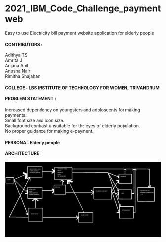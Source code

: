 # 2021_IBM_Code_Challenge_paymentweb
Easy to use Electricity bill payment website application for elderly people

#### **CONTRIBUTORS :**<br/>
Adithya TS <br/>
Amrita J<br/>
Anjana Anil<br/>
Anusha Nair<br>
Rimitha Shajahan<br/>

#### **COLLEGE :** LBS INSTITUTE OF TECHNOLOGY FOR WOMEN, TRIVANDRUM 

#### **PROBLEM STATEMENT :** <br/>
Increased dependency on youngsters and adoloscents  for making payments.<br/>
Small font size and icon size.<br/>
Background contrast unsuitable for the eyes of elderly population.<br/>
No proper guidance for making e-payment.<br/>
                   
#### **PERSONA :** Elderly people

#### **ARCHITECTURE :** <BR/>

![image_1.png](src/ibm_FLOWCHART.png)





